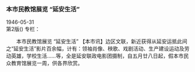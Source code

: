 ### 本市民教馆展览  “延安生活”  

1946-05-31  
第2版()
专栏：

　　本市民教馆展览
   “延安生活”
    【本市讯】边区文联，新近获得从延安运抵此间之“延安生活”影片百余幅，计有：领袖肖像、秧歌、戏剧活动、生产建设运动及劳动英雄，学校生活……等，全是延安联政电影团摄制，自五月廿八日起，假本市民众教育馆展览一周，供各界欣赏。  
